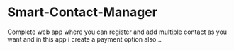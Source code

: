# Smart-Contact-Manager
Complete web app where you can register and add multiple contact as you want and in this app i create a payment option also...
